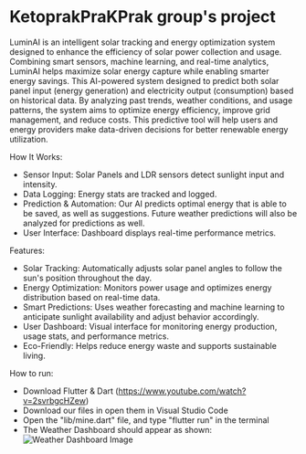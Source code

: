 # KetoprakPraKPrak group's project

LuminAI is an intelligent solar tracking and energy optimization system designed to enhance the efficiency of solar power collection and usage. Combining smart sensors, machine learning, and real-time analytics, LuminAI helps maximize solar energy capture while enabling smarter energy savings. This AI-powered system designed to predict both solar panel input (energy generation) and electricity output (consumption) based on historical data. By analyzing past trends, weather conditions, and usage patterns, the system aims to optimize energy efficiency, improve grid management, and reduce costs. This predictive tool will help users and energy providers make data-driven decisions for better renewable energy utilization.

How It Works:
- Sensor Input: Solar Panels and LDR sensors detect sunlight input and intensity.
- Data Logging: Energy stats are tracked and logged.
- Prediction & Automation: Our AI predicts optimal energy that is able to be saved, as well as suggestions. Future weather predictions will also be analyzed for predictions as well.
- User Interface: Dashboard displays real-time performance metrics.

Features:
- Solar Tracking: Automatically adjusts solar panel angles to follow the sun's position throughout the day.
- Energy Optimization: Monitors power usage and optimizes energy distribution based on real-time data.
- Smart Predictions: Uses weather forecasting and machine learning to anticipate sunlight availability and adjust behavior accordingly.
- User Dashboard: Visual interface for monitoring energy production, usage stats, and performance metrics.
- Eco-Friendly: Helps reduce energy waste and supports sustainable living.

How to run:
- Download Flutter & Dart (https://www.youtube.com/watch?v=2svrbgcHZew)
- Download our files in open them in Visual Studio Code
- Open the "lib/mine.dart" file, and type "flutter run" in the terminal
- The Weather Dashboard should appear as shown:
![Weather Dashboard Image](https://github.com/user-attachments/assets/d145d05a-7d37-4e82-846f-94e9bd2757de)

